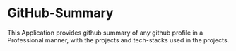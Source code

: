 # GitHub-Summary
This Application provides github summary of any github profile in a Professional manner, with the projects and tech-stacks used in the projects.
